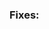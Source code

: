 <!--
    Thank you for your interest in contributing to Peering Manager! Please
    indicate if your changes fix bugs or feature requests created in the issue
    tracker. This helps to avoid wasting time and effort to check for this
    before merging the code.

    Please indicate the relevant feature request or bug report below.
-->
### Fixes:

<!--
    Please include a summary of the proposed changes below.
-->
